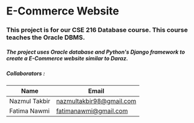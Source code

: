 # E-Commerce Website 

### This project is for our CSE 216 Database course. This course teaches the Oracle DBMS.

##### The project uses Oracle database and Python's Django framework to create a E-Commerce website similar to Daraz.

##### Collaborators :

| Name          | Email                    |
| ------------- | ------------------------ |
| Nazmul Takbir | nazmultakbir98@gmail.com |
| Fatima Nawmi  | fatimanawmi@gmail.com    |

 